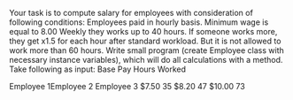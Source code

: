  Your task is to compute salary for employees with consideration of following conditions:
Employees paid in hourly basis. Minimum wage is equal to 8.00
Weekly they works up to 40 hours. If someone works more, they get x1.5 for each hour after standard workload.
But it is not allowed to work more than 60 hours.
Write small program (create Employee class with necessary instance variables), which will do all calculations with a method.
Take following as input:
Base Pay Hours Worked

Employee 1Employee 2
Employee 3
$7.50 35 $8.20 47 $10.00 73
